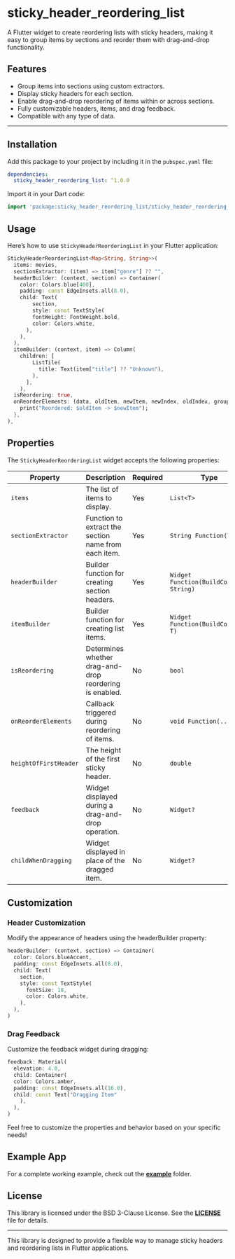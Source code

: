 # sticky_header_reordering_list

A Flutter widget to create reordering lists with sticky headers, making it easy to group items by
sections and reorder them with drag-and-drop functionality.

## Features

- Group items into sections using custom extractors.
- Display sticky headers for each section.
- Enable drag-and-drop reordering of items within or across sections.
- Fully customizable headers, items, and drag feedback.
- Compatible with any type of data.

---

## Installation

Add this package to your project by including it in the `pubspec.yaml` file:

```yaml
dependencies:
  sticky_header_reordering_list: ^1.0.0
```

Import it in your Dart code:

```dart
import 'package:sticky_header_reordering_list/sticky_header_reordering_list.dart';
```

## Usage

Here’s how to use `StickyHeaderReorderingList` in your Flutter application:

```dart
StickyHeaderReorderingList<Map<String, String>>(
  items: movies,
  sectionExtractor: (item) => item["genre"] ?? "",
  headerBuilder: (context, section) => Container(
    color: Colors.blue[400],
    padding: const EdgeInsets.all(8.0),
    child: Text(
        section,
        style: const TextStyle(
        fontWeight: FontWeight.bold,
        color: Colors.white,
      ),
    ),
  ),
  itemBuilder: (context, item) => Column(
    children: [
        ListTile(
          title: Text(item["title"] ?? "Unknown"),
        ),
      ],
    ),
  isReordering: true,
  onReorderElements: (data, oldItem, newItem, newIndex, oldIndex, groupedItems) {
    print("Reordered: $oldItem -> $newItem");
  },
),

```

## Properties

The `StickyHeaderReorderingList` widget accepts the following properties:

| Property              | Description                                             | Required | Type                                    | Default |
| --------------------- | ------------------------------------------------------- | -------- | --------------------------------------- | ------- |
| `items`               | The list of items to display.                           | Yes      | `List<T>`                               |         |
| `sectionExtractor`    | Function to extract the section name from each item.    | Yes      | `String Function(T)`                    |         |
| `headerBuilder`       | Builder function for creating section headers.          | Yes      | `Widget Function(BuildContext, String)` |         |
| `itemBuilder`         | Builder function for creating list items.               | Yes      | `Widget Function(BuildContext, T)`      |         |
| `isReordering`       | Determines whether drag-and-drop reordering is enabled. | No       | `bool`                                  | `false` |
| `onReorderElements`   | Callback triggered during reordering of items.          | No       | `void Function(...)`                    | `null`  |
| `heightOfFirstHeader` | The height of the first sticky header.                  | No       | `double`                                | `50`    |
| `feedback`            | Widget displayed during a drag-and-drop operation.      | No       | `Widget?`                               | `null`  |
| `childWhenDragging`   | Widget displayed in place of the dragged item.          | No       | `Widget?`                               | `null`  |

## Customization

### Header Customization

Modify the appearance of headers using the headerBuilder property:

```dart
headerBuilder: (context, section) => Container(
  color: Colors.blueAccent,
  padding: const EdgeInsets.all(8.0),
  child: Text(
    section,
    style: const TextStyle(
      fontSize: 18,
      color: Colors.white,
    ),
  ),
)
```

### Drag Feedback

Customize the feedback widget during dragging:

```dart
feedback: Material(
  elevation: 4.0,
  child: Container(
  color: Colors.amber,
  padding: const EdgeInsets.all(16.0),
  child: const Text("Dragging Item"
    ),
  ),
)
```

Feel free to customize the properties and behavior based on your specific needs!

## Example App

For a complete working example, check out the [**example**](https://github.com/iAmEmanuele/sticky_header_reordering_list/tree/main/example) folder.

## License

This library is licensed under the BSD 3-Clause License. See the [**LICENSE**](https://github.com/iAmEmanuele/sticky_header_reordering_list/blob/main/LICENSE) file for details.

---

This library is designed to provide a flexible way to manage sticky headers and reordering lists in
Flutter applications.
